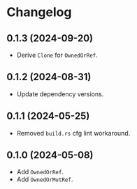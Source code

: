 # Changelog

## 0.1.3 (2024-09-20)

* Derive `Clone` for `OwnedOrRef`.


## 0.1.2 (2024-08-31)

* Update dependency versions.


## 0.1.1 (2024-05-25)

* Removed `build.rs` cfg lint workaround.


## 0.1.0 (2024-05-08)

* Add `OwnedOrRef`.
* Add `OwnedOrMutRef`.
